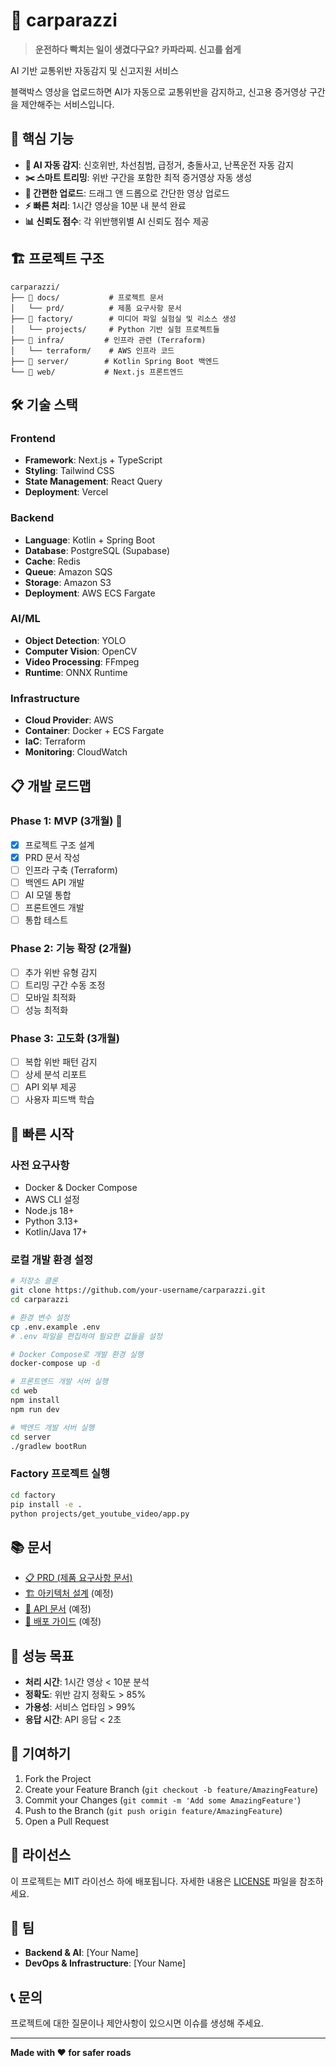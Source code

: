 # 🚗 carparazzi

> **운전하다 빡치는 일이 생겼다구요?**
> **카파라찌. 신고를 쉽게**

AI 기반 교통위반 자동감지 및 신고지원 서비스

블랙박스 영상을 업로드하면 AI가 자동으로 교통위반을 감지하고, 신고용 증거영상 구간을 제안해주는 서비스입니다.

## 🎯 핵심 기능

- **🤖 AI 자동 감지**: 신호위반, 차선침범, 급정거, 충돌사고, 난폭운전 자동 감지
- **✂️ 스마트 트리밍**: 위반 구간을 포함한 최적 증거영상 자동 생성
- **📱 간편한 업로드**: 드래그 앤 드롭으로 간단한 영상 업로드
- **⚡ 빠른 처리**: 1시간 영상을 10분 내 분석 완료
- **📊 신뢰도 점수**: 각 위반행위별 AI 신뢰도 점수 제공

## 🏗️ 프로젝트 구조

```
carparazzi/
├── 📁 docs/           # 프로젝트 문서
│   └── prd/          # 제품 요구사항 문서
├── 📁 factory/        # 미디어 파일 실험실 및 리소스 생성
│   └── projects/     # Python 기반 실험 프로젝트들
├── 📁 infra/         # 인프라 관련 (Terraform)
│   └── terraform/    # AWS 인프라 코드
├── 📁 server/        # Kotlin Spring Boot 백엔드
└── 📁 web/           # Next.js 프론트엔드
```

## 🛠️ 기술 스택

### Frontend
- **Framework**: Next.js + TypeScript
- **Styling**: Tailwind CSS
- **State Management**: React Query
- **Deployment**: Vercel

### Backend
- **Language**: Kotlin + Spring Boot
- **Database**: PostgreSQL (Supabase)
- **Cache**: Redis
- **Queue**: Amazon SQS
- **Storage**: Amazon S3
- **Deployment**: AWS ECS Fargate

### AI/ML
- **Object Detection**: YOLO
- **Computer Vision**: OpenCV
- **Video Processing**: FFmpeg
- **Runtime**: ONNX Runtime

### Infrastructure
- **Cloud Provider**: AWS
- **Container**: Docker + ECS Fargate
- **IaC**: Terraform
- **Monitoring**: CloudWatch

## 📋 개발 로드맵

### Phase 1: MVP (3개월) 🚧
- [x] 프로젝트 구조 설계
- [x] PRD 문서 작성
- [ ] 인프라 구축 (Terraform)
- [ ] 백엔드 API 개발
- [ ] AI 모델 통합
- [ ] 프론트엔드 개발
- [ ] 통합 테스트

### Phase 2: 기능 확장 (2개월)
- [ ] 추가 위반 유형 감지
- [ ] 트리밍 구간 수동 조정
- [ ] 모바일 최적화
- [ ] 성능 최적화

### Phase 3: 고도화 (3개월)
- [ ] 복합 위반 패턴 감지
- [ ] 상세 분석 리포트
- [ ] API 외부 제공
- [ ] 사용자 피드백 학습

## 🚀 빠른 시작

### 사전 요구사항
- Docker & Docker Compose
- AWS CLI 설정
- Node.js 18+
- Python 3.13+
- Kotlin/Java 17+

### 로컬 개발 환경 설정

```bash
# 저장소 클론
git clone https://github.com/your-username/carparazzi.git
cd carparazzi

# 환경 변수 설정
cp .env.example .env
# .env 파일을 편집하여 필요한 값들을 설정

# Docker Compose로 개발 환경 실행
docker-compose up -d

# 프론트엔드 개발 서버 실행
cd web
npm install
npm run dev

# 백엔드 개발 서버 실행
cd server
./gradlew bootRun
```

### Factory 프로젝트 실행

```bash
cd factory
pip install -e .
python projects/get_youtube_video/app.py
```

## 📚 문서

- [📋 PRD (제품 요구사항 문서)](./docs/prd/20250701_step1_detect_accident.md)
- [🏗️ 아키텍처 설계](./docs/architecture.md) (예정)
- [🔧 API 문서](./docs/api.md) (예정)
- [🚀 배포 가이드](./docs/deployment.md) (예정)

## 🎯 성능 목표

- **처리 시간**: 1시간 영상 < 10분 분석
- **정확도**: 위반 감지 정확도 > 85%
- **가용성**: 서비스 업타임 > 99%
- **응답 시간**: API 응답 < 2초

## 🤝 기여하기

1. Fork the Project
2. Create your Feature Branch (`git checkout -b feature/AmazingFeature`)
3. Commit your Changes (`git commit -m 'Add some AmazingFeature'`)
4. Push to the Branch (`git push origin feature/AmazingFeature`)
5. Open a Pull Request

## 📄 라이선스

이 프로젝트는 MIT 라이선스 하에 배포됩니다. 자세한 내용은 [LICENSE](LICENSE) 파일을 참조하세요.

## 👥 팀

- **Backend & AI**: [Your Name]
- **DevOps & Infrastructure**: [Your Name]

## 📞 문의

프로젝트에 대한 질문이나 제안사항이 있으시면 이슈를 생성해 주세요.

---

**Made with ❤️ for safer roads**
